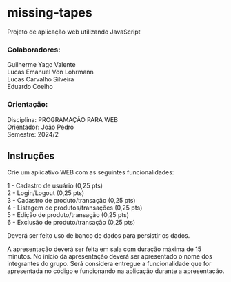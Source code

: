 # missing-tapes
Projeto de aplicação web utilizando JavaScript   <br/>
### Colaboradores:                              
Guilherme Yago Valente                           <br/>
Lucas Emanuel Von Lohrmann                       <br/>
Lucas Carvalho Silveira                          <br/>
Eduardo Coelho                                   <br/>

### Orientação:
Disciplina: PROGRAMAÇÃO PARA WEB                 <br/>
Orientador: João Pedro                           <br/>
Semestre: 2024/2                                

## Instruções
Crie um aplicativo WEB com as seguintes funcionalidades:

1 - Cadastro de usuário (0,25 pts)               <br/>
2 - Login/Logout (0,25 pts)                      <br/>
3 - Cadastro de produto/transação (0,25 pts)     <br/>
4 - Listagem de produtos/transações (0,25 pts)   <br/>
5 - Edição de produto/transação (0,25 pts)       <br/>
6 - Exclusão de produto/transação (0,25 pts)     <br/>

Deverá ser feito uso de banco de dados para persistir os dados. <br/>

A apresentação deverá ser feita em sala com duração máxima de 15 minutos. No início da apresentação deverá ser apresentado o nome dos integrantes do grupo. Será considera entregue a funcionalidade que for apresentada no código e funcionando na aplicação durante a apresentação.
